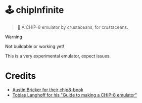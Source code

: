 # 🕹 chipInfinite
> 🦀 A CHIP-8 emulator by crustaceans, for crustaceans. 

> [!WARNING]
> Not buildable or working yet!

This is a very experimental emulator, expect issues. 

# Credits
* [Austin Bricker for their chip8-book](https://github.com/aquova/chip8-book)
* [Tobias Langhoff for his "Guide to making a CHIP-8 emulator"](https://tobiasvl.github.io/blog/write-a-chip-8-emulator/)